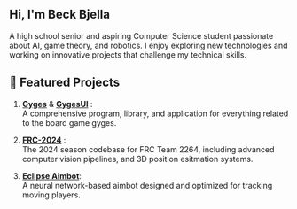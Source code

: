 ## Hi, I'm Beck Bjella
A high school senior and aspiring Computer Science student passionate about AI, game theory, and robotics. I enjoy exploring new technologies and working on innovative projects that challenge my technical skills.

## 🌟 Featured Projects

1. [**Gyges**](https://github.com/Beck-Bjella/Gyges) & [**GygesUI**](https://github.com/Beck-Bjella/GygesUI) :  
   A comprehensive program, library, and application for everything related to the board game gyges.

3. [**FRC-2024**](https://github.com/Team-2264/FRC-2024) :  
   The 2024 season codebase for FRC Team 2264, including advanced computer vision pipelines, and 3D position esitmation systems.

4. [**Eclipse Aimbot**](https://github.com/Beck-Bjella/Eclipse):  
   A neural network-based aimbot designed and optimized for tracking moving players.
